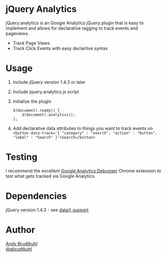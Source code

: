 jQuery Analytics
=========

jQuery.analytics is an Google Analytics jQuery plugin that is easy to implement and allows for declarative tagging to track events and pageviews.

  - Track Page Views
  - Track Click Events with easy declartive syntax

Usage
=====
1. Include jQuery version 1.4.3 or later
2. Include jquery.analytics.js script
3. Initialize the plugin
    
    ```
    $(document).ready() {
        $(document).analytics();
    };
    ```

4. Add declarative data attributes to things you want to track events on
    ```<button data-track='{ "category" : "search", "action" : "button", "label" : "Search" }'>Search</button>```

Testing
=======
I recommend the excellent [Google Analytics Debugger](https://chrome.google.com/webstore/detail/google-analytics-debugger/jnkmfdileelhofjcijamephohjechhna?hl=en) Chrome extension to test what gets tracked via Google Analytics.

Dependencies
============
jQuery version 1.4.3 - see [data() support](http://api.jquery.com/data/#data-html5)

Author
======
[Andy Brudtkuhl](http://youmetandy.com)  
[@abrudtkuhl](http://twitter.com/abrudtkuhl)